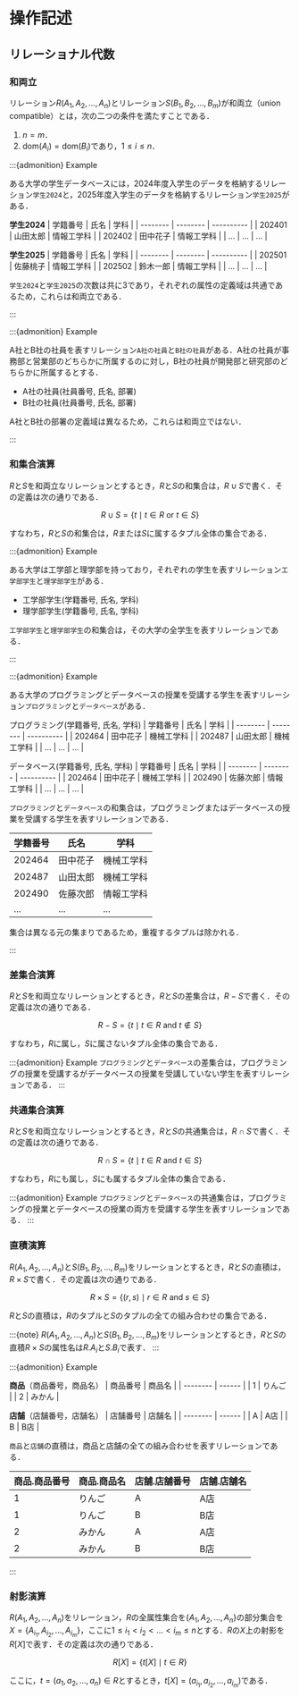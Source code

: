 # 操作記述

## リレーショナル代数

### 和両立

リレーション$R(A_1, A_2, \ldots, A_n)$とリレーション$S(B_1, B_2, \ldots, B_m)$が和両立（union compatible）とは，次の二つの条件を満たすことである．

1. $n = m$．
2. $\text{dom}(A_i) = \text{dom}(B_i)$であり，$1 \leq i \leq n$．

:::{admonition} Example

ある大学の学生データベースには，2024年度入学生のデータを格納するリレーション`学生2024`と，2025年度入学生のデータを格納するリレーション`学生2025`がある．

**学生2024**
| 学籍番号 | 氏名     | 学科       |
| -------- | -------- | ---------- |
| 202401   | 山田太郎 | 情報工学科 |
| 202402   | 田中花子 | 情報工学科 |
| ...      | ...      | ...        |

**学生2025**
| 学籍番号 | 氏名     | 学科       |
| -------- | -------- | ---------- |
| 202501   | 佐藤桃子 | 情報工学科 |
| 202502   | 鈴木一郎 | 情報工学科 |
| ...      | ...      | ...        |

`学生2024`と`学生2025`の次数は共に3であり，それぞれの属性の定義域は共通であるため，これらは和両立である．

:::

:::{admonition} Example

A社とB社の社員を表すリレーション`A社の社員`と`B社の社員`がある．A社の社員が事務部と営業部のどちらかに所属するのに対し，B社の社員が開発部と研究部のどちらかに所属するとする．

- A社の社員(社員番号, 氏名, 部署)
- B社の社員(社員番号, 氏名, 部署)

A社とB社の部署の定義域は異なるため，これらは和両立ではない．

:::

### 和集合演算

$R$と$S$を和両立なリレーションとするとき，$R$と$S$の和集合は，$R \cup S$で書く．その定義は次の通りである．

$$R \cup S = \{t \mid t \in R \text{ or } t \in S\}$$

すなわち，$R$と$S$の和集合は，$R$または$S$に属するタプル全体の集合である．

:::{admonition} Example

ある大学は工学部と理学部を持っており，それぞれの学生を表すリレーション`工学部学生`と`理学部学生`がある．

- 工学部学生(学籍番号, 氏名, 学科)
- 理学部学生(学籍番号, 氏名, 学科)

`工学部学生`と`理学部学生`の和集合は，その大学の全学生を表すリレーションである．

:::

:::{admonition} Example

ある大学のプログラミングとデータベースの授業を受講する学生を表すリレーション`プログラミング`と`データベース`がある．

プログラミング(学籍番号, 氏名, 学科)
| 学籍番号 | 氏名     | 学科       |
| -------- | -------- | ---------- |
| 202464   | 田中花子 | 機械工学科 |
| 202487   | 山田太郎 | 機械工学科 |
| ...      | ...      | ...        |

データベース(学籍番号, 氏名, 学科)
| 学籍番号 | 氏名     | 学科       |
| -------- | -------- | ---------- |
| 202464   | 田中花子 | 機械工学科 |
| 202490   | 佐藤次郎 | 情報工学科 |
| ...      | ...      | ...        |

`プログラミング`と`データベース`の和集合は，プログラミングまたはデータベースの授業を受講する学生を表すリレーションである．

| 学籍番号 | 氏名     | 学科       |
| -------- | -------- | ---------- |
| 202464   | 田中花子 | 機械工学科 |
| 202487   | 山田太郎 | 機械工学科 |
| 202490   | 佐藤次郎 | 情報工学科 |
| ...      | ...      | ...        |

集合は異なる元の集まりであるため，重複するタプルは除かれる．

:::


### 差集合演算

$R$と$S$を和両立なリレーションとするとき，$R$と$S$の差集合は，$R - S$で書く．その定義は次の通りである．

$$R - S = \{t \mid t \in R \text{ and } t \notin S\}$$

すなわち，$R$に属し，$S$に属さないタプル全体の集合である．

:::{admonition} Example
`プログラミング`と`データベース`の差集合は，プログラミングの授業を受講するがデータベースの授業を受講していない学生を表すリレーションである．
:::

### 共通集合演算

$R$と$S$を和両立なリレーションとするとき，$R$と$S$の共通集合は，$R \cap S$で書く．その定義は次の通りである．

$$R \cap S = \{t \mid t \in R \text{ and } t \in S\}$$

すなわち，$R$にも属し，$S$にも属するタプル全体の集合である．

:::{admonition} Example
`プログラミング`と`データベース`の共通集合は，プログラミングの授業とデータベースの授業の両方を受講する学生を表すリレーションである．
:::

### 直積演算

$R(A_1, A_2, \ldots, A_n)$と$S(B_1, B_2, \ldots, B_m)$をリレーションとするとき，$R$と$S$の直積は，$R \times S$で書く．その定義は次の通りである．

$$R \times S = \{(r, s) \mid r \in R \text{ and } s \in S\}$$

$R$と$S$の直積は，$R$のタプルと$S$のタプルの全ての組み合わせの集合である．

:::{note}
$R(A_1, A_2, \ldots, A_n)$と$S(B_1, B_2, \ldots, B_m)$をリレーションとするとき，$R$と$S$の直積$R \times S$の属性名は$R.A_i$と$S.B_i$で表す．
:::

:::{admonition} Example

**商品**（商品番号，商品名）
| 商品番号 | 商品名 |
| -------- | ------ |
| 1        | りんご |
| 2        | みかん |

**店舗**（店舗番号，店舗名）
| 店舗番号 | 店舗名 |
| -------- | ------ |
| A        | A店    |
| B        | B店    |

`商品`と`店舗`の直積は，商品と店舗の全ての組み合わせを表すリレーションである．

| 商品.商品番号 | 商品.商品名 | 店舗.店舗番号 | 店舗.店舗名 |
| ------------- | ----------- | ------------- | ----------- |
| 1             | りんご      | A             | A店         |
| 1             | りんご      | B             | B店         |
| 2             | みかん      | A             | A店         |
| 2             | みかん      | B             | B店         |

:::

### 射影演算

$R(A_1, A_2, \ldots, A_n)$をリレーション，$R$の全属性集合を$\{A_1, A_2, \ldots, A_n\}$の部分集合を$X=\{A_{i_1}, A_{i_2}, \ldots, A_{i_m}\}$，ここに$1 \leq i_1 < i_2 < \ldots < i_m \leq n$とする．$R$の$X$上の射影を$R[X]$で表す．その定義は次の通りである．

$$R[X] = \{t[X] \mid t \in R\}$$

ここに，$t=(a_1, a_2, \ldots, a_n) \in R$とするとき，$t[X]=(a_{i_1}, a_{i_2}, \ldots, a_{i_m})$である．





<!-- \documentclass{beamer}
\usepackage{booktabs}  % For clean table lines
\usepackage{colortbl}
\usepackage{xcolor}
\usepackage{xeCJK}
\usefonttheme{professionalfonts}
\setCJKmainfont{Noto Serif CJK JP}
\setCJKsansfont{Noto Sans CJK JP}
\setCJKmonofont{Noto Sans Mono CJK JP}

% Set theme
\usetheme{Boadilla} 

% Set itemize and enumerate items
\setbeamertemplate{itemize items}[default]
\setbeamertemplate{enumerate items}[default]
\setbeamertemplate{sections/subsections in toc}[square]

\title{リレーショナルデータベース}
\subtitle{Lecture 4: リレーショナルデータモデル（操作記述）}
\author{劉 子昂}

\date{Compile: \today}

\AtBeginSection[]
{
  \begin{frame}
    \frametitle{目次}
    \tableofcontents[currentsection]
  \end{frame}
}

\begin{document}

\frame{\titlepage}

\begin{frame}{はじめに}
    \begin{itemize}
        \item データモデルは構造記述，意味記述，操作記述から構成される．
        \item リレーショナルデータベースのスキーマはデータベースを定める時間的に不変な構造的・意味的記述体系．
        \item 操作記述はデータベースに対する操作を記述する．
        \begin{itemize}
            \item 質問（query）：データベースから情報を取り出す操作．
            \item 更新（update）：データベースの内容を変更する操作．タプルの挿入，削除，修正．
        \end{itemize}
    \end{itemize}
\end{frame}

\begin{frame}{学習目標}
    \begin{enumerate}
        \item 
    \end{enumerate}
\end{frame}

\begin{frame}{目次}
    \tableofcontents
\end{frame}

\section{リレーショナル代数}

\begin{frame}{リレーショナル代数}
    \begin{block}{リレーショナル代数（relational algebra）}
        リレーショナルデータベースのためのデータ操作言語（data manipulation language，DML）．
    \end{block}
    \vfill
    リレーショナル代数は次に示す8個の演算からなる．
    \begin{itemize}
        \item 集合演算：和集合演算，差集合演算，共通集合演算，直積演算
        \item 関係演算：射影演算，選択演算，結合演算，商演算
    \end{itemize}
\end{frame}

\begin{frame}{リレーショナル代数と集合の代数学}

\end{frame}

\subsection{集合演算}

\begin{frame}{和両立}
    \begin{block}{和両立（union compatibility）}
        リレーション$R(A_1, A_2, \ldots, A_n)$とリレーション$S(B_1, B_2, \ldots, B_m)$が和両立とは，次の二つの条件を満たすことである．
        \begin{itemize}
            \item $n = m$（$R$と$S$の次数が等しい）．
            \item 各$i(1 \leq i \leq n)$に対して，$A_i$と$B_i$のドメインが等しい．
        \end{itemize}
    \end{block}
    \vfill
    \begin{exampleblock}{ある大学のテニス部と野球部の部員}
        \begin{itemize}
            \item テニス部（\underline{学生番号}，学生名，学部名）
            \item 野球部（\underline{学生番号}，学生名，学部名）
        \end{itemize}   
    \end{exampleblock}
\end{frame}

\begin{frame}{和集合演算}
    \begin{block}{和集合演算}
        $R$と$S$を和両立なリレーションとするとき，$R$と$S$の和集合は，$R \cup S$で表す．その定義は次の通りである．
        $$R \cup S = \{t \mid t \in R \text{ or } t \in S\}$$
    \end{block}
\end{frame}

\begin{frame}{差集合演算}
    \begin{block}{差集合演算}
        $R$と$S$を和両立なリレーションとするとき，$R$と$S$の差集合は，$R - S$で表す．その定義は次の通りである．
        $$R - S = \{t \mid t \in R \text{ and } t \notin S\}$$
    \end{block}
\end{frame}

\begin{frame}{共通集合演算}
    \begin{block}{共通集合演算}
        $R$と$S$を和両立なリレーションとするとき，$R$と$S$の共通集合は，$R \cap S$で表す．その定義は次の通りである．
        $$R \cap S = \{t \mid t \in R \text{ and } t \in S\}$$
    \end{block}
\end{frame}

\begin{frame}{直積演算}
    \begin{block}{直積演算}
        $R(A_1, A_2, \ldots, A_n)$と$S(B_1, B_2, \ldots, B_m)$をリレーションとするとき，$R$と$S$の直積は，$R \times S$で表す．その定義は次の通りである．
        $$R \times S = \{(r, s) \mid r \in R \text{ and } s \in S\}$$
    \end{block}
\end{frame}

\begin{frame}{ドット記法}
    \begin{block}{ドット記法}
        $R(A_1, A_2, \ldots, A_n)$と$S(B_1, B_2, \ldots, B_m)$をリレーションとするとき，$R$と$S$の直積$R \times S$の属性名は$R.A_i$と$S.B_i$で表す．
    \end{block}
\end{frame}

\subsection{４つの固有の演算}

\begin{frame}{射影演算}
    \begin{block}{射影演算}
        $R(A_1, A_2, \ldots, A_n)$をリレーション，$R$の全属性集合を$\{A_1, A_2, \ldots, A_n\}$の部分集合を$X=\{A_{i_1}, A_{i_2}, \ldots, A_{i_m}\}$，ここに$1 \leq i_1 < i_2 < \ldots < i_m \leq n$とする．$R$の$X$上の射影を$R[X]$で表す．その定義は次の通りである．
        $$R[X] = \{t[X] \mid t \in R\}$$
    \end{block}
    ここに，$t=(a_1, a_2, \ldots, a_n) \in R$とするとき，$t[X]=(a_{i_1}, a_{i_2}, \ldots, a_{i_m})$である．
\end{frame}

\begin{frame}{選択演算}
    \begin{block}{選択演算}
        $R(A_1, A_2, \ldots, A_n)$をリレーション，$A_i$と$A_j$を$\theta$-比較可能な属性とする．ここに，$\theta$は比較演算子（$=, \neq, <, \leq, >, \geq$）である．$R$の$A_i$と$A_j$上の$\theta$-選択を$R\left[A_i \theta A_j\right]$で表す．その定義は次の通りである．
        $$R\left[A_i \theta A_j\right]= \{t \mid t \in R \text{ and } t[A_i] \theta t[A_j]\}$$
    \end{block}
    ここに，$A_i$と$A_j$が$\theta$-比較可能とは，次の2つの条件を満たすことである．
    \begin{enumerate}
        \item $\text{dom}(A_i) = \text{dom}(A_j)$
        \item $t[A_i] \theta t[A_j]$の真か偽が定義されている
    \end{enumerate}
\end{frame}

\begin{frame}{結合演算}
    \begin{block}{結合演算}
        $R(A_1, A_2, \ldots, A_n)$と$S(B_1, B_2, \ldots, B_m)$をリレーション，$A_i$と$B_j$を$\theta$-比較可能とする．$R$と$S$の$A_i$と$B_j$上の$\theta$-結合を$R \left[A_i \theta B_j\right] S$で表す．その定義は次の通りである．
        $$R \left[A_i \theta B_j\right] S = \left\{(r, s) \mid r \in R \text{ and } s \in S \text{ and } r[A_i] \theta s[B_j]\right\}$$
    \end{block}
\end{frame}

\begin{frame}{商演算}
    \begin{block}{商演算}
        $R(A_1, A_2, \ldots, A_{n-m}, B_1, B_2, \ldots, B_m)$を$n$次，$S(B_1, B_2, \ldots, B_m)$を$m$次（$n \geq m$）のリレーションとする．$R$を$S$で割った商を$R \div S$で表す．その定義は次の通りである．
        $$R \div S = \{t \mid t \in R(A_1, A_2, \ldots, A_{n-m}) \text{ and } \forall u \in S, (t, u) \in R\}$$
    \end{block}
\end{frame}

\section{リレーショナル代数表現}


\section{候補キーと主キー}

\begin{frame}{例}
    \begin{exampleblock}{学生(学生番号, 学生名, 保険者番号)}
        \begin{table}
            \begin{tabular}{ccc}
                \toprule
                学生番号 & 学生名 & 保険者番号 \\
                \midrule
                9375 & 田中太郎 & 38625 \\
                9376 & 山田花子 & 78366 \\
                9377 & 田中太郎 & 58392 \\
                \bottomrule
            \end{tabular}
        \end{table}
    \end{exampleblock}
    \begin{exampleblock}{成績(学生番号, 科目, 成績)}
        \begin{table}
            \begin{tabular}{ccc}
                \toprule
                学生番号 & 科目 & 成績 \\
                \midrule
                9375 & 数学 & 90 \\
                9375 & 物理 & 85 \\
                9376 & 数学 & 80 \\
                \bottomrule
            \end{tabular}
        \end{table}
    \end{exampleblock}
\end{frame}

\begin{frame}{候補キー}
    リレーションの全属性集合の部分集合がそのリレーションのタプルの一意識別能力を持つ．このような性質を持つ極小組を候補キーという．
    \vfill
    \begin{block}{候補キー（candidate key）}
        リレーションスキーマ$\boldsymbol{R}(A_1, A_2, \ldots, A_n)$に対して，属性集合$K \subseteq \{A_1, A_2, \ldots, A_n\}$が候補キーであるとは，次の2つの条件を満たすことである．
        \begin{enumerate}
            \item $K$が一意識別性を持つ．
            \item $K$のどのような真部分集合$H \subset K$も一意識別性を持たない．
        \end{enumerate}
    \end{block}
\end{frame}

\begin{frame}{主キー}
    \begin{itemize}
        \item 主キー（primary key）はタプルを一意識別するために使用される．
        \item 候補キーが複数存在する場合，その中から一つを選び，主キーとする．
        \item どの候補キーを選ぶかはデータベース設計者の裁量による．
    \end{itemize}
    \vfill
    \begin{block}{キー制約（key constraint）}
        主キーは次の条件を満たさなければならない．
        \begin{enumerate}
            \item 主キーはタプルを一意識別能力を持つこと．
            \item 主キーを構成する属性は空（NULL）をとらないこと．
        \end{enumerate}
    \end{block}
\end{frame}

\begin{frame}{主キー}
    一般に，リレーションスキーマ$\boldsymbol{R}(A_1, A_2, \ldots, A_n)$の属性集合${A_{k1}, A_{k2}, \ldots, A_{km}}$が主キーであるとき，
    
    $$\boldsymbol{R}(\dots, \underline{A_{k1}}, \dots, \underline{A_{k2}}, \ldots, \underline{A_{km}}, \dots)$$
    
    と表記する．

    \vfill
    \begin{exampleblock}{例}
        \begin{itemize}
            \item 社員（\underline{社員番号}，社員名，部署番号）
            \item 部署（\underline{部署番号}，部署名，所在地）
        \end{itemize}
    \end{exampleblock}
\end{frame}

\begin{frame}{問題}
    \begin{enumerate}
        \item 学生（学生番号，学生名，保険者番号）の候補キーと主キーは何か？
        \item 成績（学生番号，科目，成績）の候補キーと主キーは何か？
    \end{enumerate}
\end{frame}

\begin{frame}{解答}

    候補キー
    \begin{enumerate}
        \item 学生（学生番号，学生名，保険者番号）：\\$\{\text{学生番号}\}$，$\{\text{保険者番号}\}$
        \item 成績（学生番号，科目，成績）：\\$\{\text{学生番号, 科目}\}$
    \end{enumerate}

    \vfill
    主キー
    \begin{enumerate}
        \item 学生（\underline{学生番号}，学生名，保険者番号）
        \item 成績（\underline{学生番号}，\underline{科目}，成績）
    \end{enumerate}
      
\end{frame}

\section{外部キー}

\begin{frame}{外部キー}
    \begin{exampleblock}{社員（\underline{社員番号}，社員名，所属）}
        \begin{table}
            \begin{tabular}{ccc}
                \toprule
                社員番号 & 社員名 & 所属 \\
                \midrule
                9375 & 田中太郎 & 1 \\
                9376 & 山田花子 & 2 \\
                \bottomrule
            \end{tabular}
        \end{table}
    \end{exampleblock}

    \begin{exampleblock}{部門（\underline{部門番号}，部門名，部門長）}
        \begin{table}
            \begin{tabular}{ccc}
                \toprule
                部門番号 & 部門名 & 部門長 \\
                \midrule
                1 & データベース部 & 9375 \\
                2 & システム部 & 9376 \\
                \bottomrule
            \end{tabular}
        \end{table}
    \end{exampleblock}
\end{frame}

\begin{frame}{外部キー}
    \begin{block}{外部キー（foreign key）}
        $\boldsymbol{R}$と$\boldsymbol{S}$をリレーションスキーマとするとき，$\boldsymbol{R}$の属性集合$F$が$\boldsymbol{S}$の外部キーであるとは，$\boldsymbol{S}$の主キーを$K$とするとき，$\boldsymbol{R}$の任意のインスタンス$R$に対して，$\boldsymbol{S}$のインスタンス$S$が存在し，次が成り立つときである．

        $$\forall t \in R, \exists u \in S \text{ such that } t[F] = u[K] \text{ or } t[F] = \text{NULL}$$
    \end{block}
    \vfill
    \begin{exampleblock}{例}
        \begin{itemize}
            \item 社員（\underline{社員番号}，社員名，所属）
            \item 部門（\underline{部門番号}，部門名，部門長）
        \end{itemize}
    \end{exampleblock}
\end{frame}

\section{検査制約，表明，トリガ}

\begin{frame}{検査制約}
    \begin{block}{検査制約（check constraint）}
        リレーションの属性値が特定の条件を満たすことを保証する制約．
    \end{block}
    \vfill
    \begin{exampleblock}{例}
        学生（\underline{学生番号}，学生名，年齢，性別）
    \end{exampleblock}
    \begin{itemize}
        \item 年齢は10歳以上でなければならない．
        \item 性別は"男性"，"女性"，"その他"のいずれかでなければならない．
        \item \dots
    \end{itemize}
\end{frame}

\begin{frame}{表明}
    \begin{block}{表明（assertion）}
        複数のリレーションにまたがる制約を表現するための制約．
    \end{block}
    \vfill
    \begin{exampleblock}{例}
        \begin{itemize}
            \item 社員（\underline{社員番号}，社員名，所属，給与）
            \item 部門（\underline{部門番号}，部門名，部門長，予算）
        \end{itemize}
    \end{exampleblock}
    \begin{itemize}
        \item 社員の給与は部門の予算を超えてはならない．
    \end{itemize}
\end{frame}

\begin{frame}{トリガ}
    \begin{block}{トリガ（trigger）}
        あるリレーションが変更されたときに，他のリレーションにも自動的に更新を行うための制約．
    \end{block}
    \vfill
    \begin{exampleblock}{例}
        \begin{itemize}
            \item 学生（\underline{学生番号}，学生名，所属）
            \item 学部（\underline{学部番号}，学部名，学部長，学生数）
        \end{itemize}
    \end{exampleblock}
    \begin{itemize}
        \item １名の新入生の挿入により，学部の学生数を自動的に１増やす．
    \end{itemize}
\end{frame}

\section{リレーショナルデータベーススキーマ}

\begin{frame}{リレーショナルデータベーススキーマ}
    \begin{block}{リレーショナルデータベーススキーマ\\（relational database schema）}
        データベースを定める時間的に不変な構造的・意味的記述体系．\\
        リレーショナルデータベースのスキーマは次に示すような要素から成り立つ．
        \begin{itemize}
            \item 構造記述：データベーススキーマ名，ドメイン定義，リレーションスキーマ定義
            \item 意味記述：主キー，外部キー，検査制約，表明定義，トリガ定義，権限定義
        \end{itemize}
    \end{block}
\end{frame}

\end{document} -->